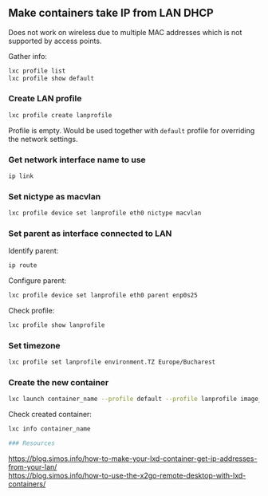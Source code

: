 ## Make containers take IP from LAN DHCP 
Does not work on wireless due to multiple MAC addresses which is not supported by access points.<br/>

Gather info:
```bash
lxc profile list
lxc profile show default
```
### Create LAN profile
```bash
lxc profile create lanprofile
```
Profile is empty. Would be used together with `default` profile for overriding the network settings.
### Get network interface name to use
```bash
ip link
```
### Set nictype as macvlan
```bash
lxc profile device set lanprofile eth0 nictype macvlan
```
### Set parent as interface connected to LAN
Identify parent:
```bash
ip route
```
Configure parent:
```bash
lxc profile device set lanprofile eth0 parent enp0s25
```
Check profile: 
```bash
lxc profile show lanprofile
```
### Set timezone
```bash
lxc profile set lanprofile environment.TZ Europe/Bucharest
```
### Create the new container
```bash
lxc launch container_name --profile default --profile lanprofile image_id
```
Check created container: 
```bash
lxc info container_name

### Resources
```
https://blog.simos.info/how-to-make-your-lxd-container-get-ip-addresses-from-your-lan/ <br/>
https://blog.simos.info/how-to-use-the-x2go-remote-desktop-with-lxd-containers/
